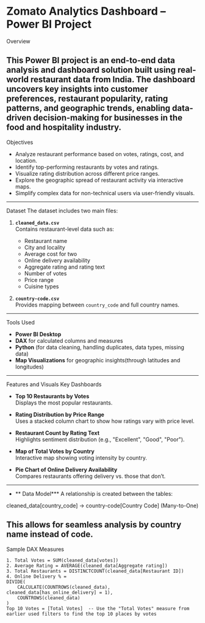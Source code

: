 #  Zomato Analytics Dashboard – Power BI Project

Overview

This Power BI project is an end-to-end data analysis and dashboard solution built using real-world restaurant data from India.
The dashboard uncovers key insights into customer preferences, restaurant popularity, rating patterns, and geographic trends, 
enabling data-driven decision-making for businesses in the food and hospitality industry.
---
Objectives
- Analyze restaurant performance based on votes, ratings, cost, and location.
- Identify top-performing restaurants by votes and ratings.
- Visualize rating distribution across different price ranges.
- Explore the geographic spread of restaurant activity via interactive maps.
- Simplify complex data for non-technical users via user-friendly visuals.
---
Dataset
The dataset includes two main files:
1. **`cleaned_data.csv`**  
   Contains restaurant-level data such as:
   - Restaurant name
   - City and locality
   - Average cost for two
   - Online delivery availability
   - Aggregate rating and rating text
   - Number of votes
   - Price range
   - Cuisine types

2. **`country-code.csv`**  
   Provides mapping between `country_code` and full country names.
---
Tools Used

- **Power BI Desktop**
- **DAX** for calculated columns and measures
- **Python** (for data cleaning, handling duplicates, data types, missing data)
- **Map Visualizations** for geographic insights(through latitudes and longitudes)
---
Features and Visuals
Key Dashboards

- **Top 10 Restaurants by Votes**  
  Displays the most popular restaurants.

- **Rating Distribution by Price Range**  
  Uses a stacked column chart to show how ratings vary with price level.

- **Restaurant Count by Rating Text**  
  Highlights sentiment distribution (e.g., "Excellent", "Good", "Poor").

- **Map of Total Votes by Country**  
  Interactive map showing voting intensity by country.

- **Pie Chart of Online Delivery Availability**  
  Compares restaurants offering delivery vs. those that don’t.
---
- ** Data Model***
A relationship is created between the tables:

cleaned_data[country_code] → country-code[Country Code] (Many-to-One)

This allows for seamless analysis by country name instead of code.
---
Sample DAX Measures

```dax
1. Total Votes = SUM(cleaned_data[votes])
2. Average Rating = AVERAGE(cleaned_data[Aggregate rating])
3. Total Restaurants = DISTINCTCOUNT(cleaned_data[Restaurant ID])
4. Online Delivery % = 
DIVIDE(
    CALCULATE(COUNTROWS(cleaned_data), cleaned_data[has_online_delivery] = 1),
    COUNTROWS(cleaned_data)
)
Top 10 Votes = [Total Votes]  -- Use the "Total Votes" measure from earlier used filters to find the top 10 places by votes




